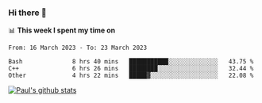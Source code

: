 ### Hi there 👋

📊 **This week I spent my time on**
<!--START_SECTION:waka-->

```text
From: 16 March 2023 - To: 23 March 2023

Bash              8 hrs 40 mins   ███████████░░░░░░░░░░░░░░   43.75 %
C++               6 hrs 26 mins   ████████░░░░░░░░░░░░░░░░░   32.44 %
Other             4 hrs 22 mins   █████▓░░░░░░░░░░░░░░░░░░░   22.08 %
```

<!--END_SECTION:waka-->


[![Paul's github stats](https://github-readme-stats.vercel.app/api?username=mickeyouyou&theme=dracula&show_icons=true)](https://github.com/anuraghazra/github-readme-stats)
